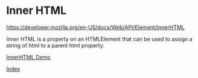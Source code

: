 # Inner HTML

https://developer.mozilla.org/en-US/docs/Web/API/Element/innerHTML

Inner HTML is a property on an HTMLElement that can be used to assign a
string of html to a parent html property.

<a class="jsbin-embed" href="https://jsbin.com/nikoco/3/embed?js,output">InnerHTML Demo</a>

[Index](.)
